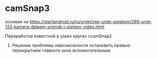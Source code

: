 # camSnap3
основан на 
https://startandroid.ru/ru/uroki/vse-uroki-spiskom/266-urok-133-kamera-delaem-snimok-i-pishem-video.html

Переработка известной в узких кругах ccamSnap2

1) Решение проблемы невозможности остановить превью перекрытием 
главного окна вспомогательным
